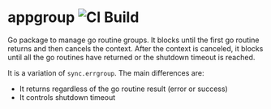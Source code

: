 # appgroup ![CI Build](https://github.com/brunograsselli/appgroup/actions/workflows/push.yml/badge.svg)

Go package to manage go routine groups. It blocks until the first go routine returns and then cancels the context. After the context is canceled, it blocks until all the go routines have returned or the shutdown timeout is reached.

It is a variation of `sync.errgroup`. The main differences are:
* It returns regardless of the go routine result (error or success)
* It controls shutdown timeout
